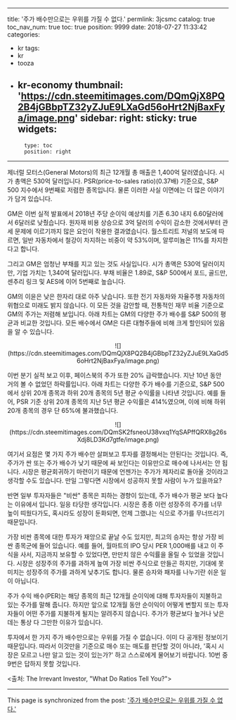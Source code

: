 
---
title: '주가 배수만으로는 우위를 가질 수 없다.'
permlink: 3jcsmc
catalog: true
toc_nav_num: true
toc: true
position: 9999
date: 2018-07-27 11:33:42
categories:
- kr
tags:
- kr
- tooza
- kr-economy
thumbnail: 'https://cdn.steemitimages.com/DQmQjX8PQ2B4jGBbpTZ32yZJuE9LXaGd56oHrt2NjBaxFya/image.png'
sidebar:
    right:
        sticky: true
widgets:
    -
        type: toc
        position: right
---


제너럴 모터스(General Motors)의 최근 12개월 총 매출은 1,400억 달러였습니다. 시가 총액은 530억 달러입니다.  PSR(price-to-sales ratio)(0.37배) 기준으로, S&P 500 지수에서 9번째로 저렴한 종목입니다. 물론 이러한 사실 이면에는 더 많은 이야기가 담겨 있습니다. 

GM은 이번 실적 발표에서 2018년 주당 순이익 예상치를 기존 6.30 내지 6.60달러에서 6달러로 낮췄습니다. 원자재 비용 상승으로 3억 달러의 수익이 감소한 것에서부터 관세 문제에 이르기까지 많은 요인이 작용한 결과였습니다.  월스트리트 저널의 보도에 따르면, 일반 자동차에서 철강이 차지하는 비중이 약 53%이며, 알루미늄은 11%를 차지한다고 합니다.

그리고 GM은 엄청난 부채를 지고 있는 것도 사실입니다. 시가 총액은 530억 달러이지만, 기업 가치는 1,340억 달러입니다. 부채 비율은 1.89로, S&P 500에서 포드, 골드만, 센추리 링크 및 AES에 이어 5번째로 높습니다.

GM의 이윤은 낮은 한자리 대로 아주 낮습니다. 또한 전기 자동차와 자율주행 자동차의 위협으로 미래도 밝지 않습니다. 이 모든 것을 감안할 때, 전통적인 재무 비율 기준으로 GM의 주가는 저렴해  보입니다. 아래 차트는 GM의 다양한 주가 배수를  S&P 500의 평균과 비교한 것입니다. 모든 배수에서 GM은 다른 대형주들에 비해 크게 할인되어 있음을 알 수 있습니다. 

<center>
![](https://cdn.steemitimages.com/DQmQjX8PQ2B4jGBbpTZ32yZJuE9LXaGd56oHrt2NjBaxFya/image.png)
</center>

이번 분기 실적 보고 이후, 페이스북의 주가 또한 20% 급락했습니다. 지난 10년 동안 거의 볼 수 없었던 하락률입니다. 아래 차트는 다양한 주가 배수를 기준으로, S&P 500에서 상위 20개 종목과 하위 20개 종목의 5년 평균 수익률을 나타낸 것입니다. 예를 들어, PSR 기준 상위 20개 종목의 지난 5년 평균 수익률은 414%였으며, 이에 비해 하위 20개 종목의 경우 단 65%에 불과했습니다. 

<center>
![](https://cdn.steemitimages.com/DQmSK2fsneoU38vxq1YqSAPffQRX8g26sXdj8LD3Kd7gtfe/image.png)
</center>

여기서 요점은 몇 가지 주가 배수만 살펴보고 투자를 결정해서는 안된다는 것입니다.    즉, 주가가 싼 또는 주가 배수가 낮기 때문에 싸 보인다는 이유만으로 매수에 나서서는 안 됩니다.  시장은 평균회귀하기 마련이기 때문에 언젠가는 주가가 제자리로 돌아올 것이라고 생각할 수도 있습니다. 만일 그렇다면 시장에서 성공하지 못할 사람이 누가 있을까요?

반면 일부 투자자들은 "비싼" 종목은 피하는 경향이 있는데, 주가 배수가 평균 보다 높다는 이유에서 입니다. 일응 타당한 생각입니다. 시장은 종종 이런 성장주의 주가를 너무 높이 띠웠다가도, 혹시라도 성장이 둔화되면, 언제 그랬냐는 식으로 주가를 무너뜨리기 때문입니다. 

가장 비싼 종목에 대한 투자가 재앙으로 끝날 수도 있지만, 최고의 승자는 항상 가장 비싼 종목군에 들어 있습니다. 예를 들어, 월마트의 IPO 당시 PER 1,000배를 내고 이 주식을 사서, 지금까지 보유할 수 있었다면, 만만치 않은 수익률을 올릴 수 있었을 것입니다. 시장은 성장주의 주가를 과하게 높여 가장 비싼 주식으로 만들곤 하지만, 기대에 못미치는 성장주의 주가를 과하게 낮추기도 합니다. 물론 승자와 패자를 나누기란 쉬운 일이 아닙니다.

주가 수익 배수(PER)는 해당 종목의 최근 12개월 순이익에 대해 투자자들이 지불하고 있는 주가를 말해 줍니다. 하지만 앞으로 12개월 동안 순이익이 어떻게 변할지 또는 투자자들이 어떤 주가를 지불하게 될지는 알려주지 않습니다. 주가가 평균보다 높거나 낮은 데는 통상 다 그만한 이유가 있습니다. 

투자에서 한 가지 주가 배수만으로는 우위를 가질 수 없습니다.  이미 다 공개된 정보이기 때문입니다. 따라서 이것만을 기준으로 매수 또는 매도를 판단할 것이 아니라, '혹시 시장은 모르고 나만 알고 있는 것이 있는가?' 하고 스스로에게 물어보기 바랍니다. 10번 중 9번은 답하지 못할 것입니다.

<출처: The Irrevant Investor, "What Do Ratios Tell You?">

- - -

This page is synchronized from the post: ['주가 배수만으로는 우위를 가질 수 없다.'](https://steemit.com/@pius.pius/3jcsmc)

